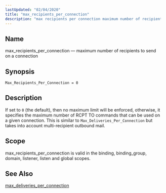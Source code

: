 ```yaml
---
lastUpdated: "02/04/2020"
title: "max_recipients_per_connection"
description: "max recipients per connection maximum number of recipients to send on a connection Max Recipients Per Connection 0 If set to 0 the default then no maximum limit will be enforced otherwise it specifies the maximum number of RCPT TO commands that can be used on a given connection This..."
---
```


<a name="conf.ref.max_recipients_per_connection"></a> 
## Name

max_recipients_per_connection — maximum number of recipients to send on a connection

## Synopsis

`Max_Recipients_Per_Connection = 0`

<a name="idp10208144"></a> 
## Description

If set to `0` (the default), then no maximum limit will be enforced, otherwise, it specifies the maximum number of RCPT TO commands that can be used on a given connection. This is similar to `Max_Deliveries_Per_Connection` but takes into account multi-recipient outbound mail.

<a name="idp10211184"></a> 
## Scope

max_recipients_per_connection is valid in the binding, binding_group, domain, listener, listen and global scopes.

<a name="idp10213600"></a> 
## See Also

[max_deliveries_per_connection](/momentum/3/3-reference/3-reference-conf-ref-max-deliveries-per-connection)